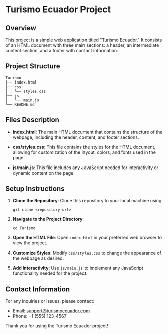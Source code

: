 # Turismo Ecuador Project

## Overview
This project is a simple web application titled "Turismo Ecuador." It consists of an HTML document with three main sections: a header, an intermediate content section, and a footer with contact information.

## Project Structure
```
Turismo
├── index.html
├── css
│   └── styles.css
├── js
│   └── main.js
└── README.md
```

## Files Description

- **index.html**: The main HTML document that contains the structure of the webpage, including the header, content, and footer sections.

- **css/styles.css**: This file contains the styles for the HTML document, allowing for customization of the layout, colors, and fonts used in the page.

- **js/main.js**: This file includes any JavaScript needed for interactivity or dynamic content on the page.

## Setup Instructions

1. **Clone the Repository**: 
   Clone this repository to your local machine using:
   ```
   git clone <repository-url>
   ```

2. **Navigate to the Project Directory**:
   ```
   cd Turismo
   ```

3. **Open the HTML File**:
   Open `index.html` in your preferred web browser to view the project.

4. **Customize Styles**:
   Modify `css/styles.css` to change the appearance of the webpage as desired.

5. **Add Interactivity**:
   Use `js/main.js` to implement any JavaScript functionality needed for the project.

## Contact Information
For any inquiries or issues, please contact:
- Email: support@turismoecuador.com
- Phone: +1 (555) 123-4567

Thank you for using the Turismo Ecuador project!